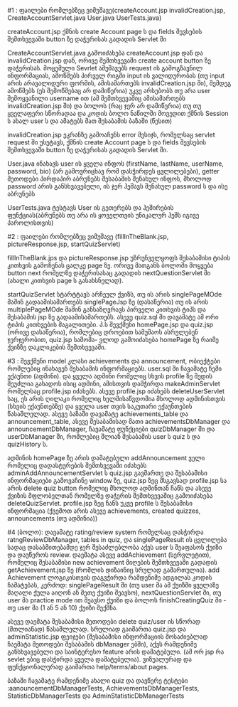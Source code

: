#1 : ფაილები რომლებზეც ვიმუშავე(createAccount.jsp invalidCreation.jsp, CreateAccountServlet.java User.java UserTests.java)

createAccount.jsp ქმნის create Account page ს და fields შევსების შემთხვევაში button ზე დაჭერისას გადადის Servlet ში

CreateAccountServlet.java გამოიძახება createAccount.jsp დან და invalidCreation.jsp დან, ორივე შემთხვევაში create account
button ზე დაჭერისას. მოცემული Sevrlet ამუშავებს request ის გამოგზავნილ ინფორმაციას, ამოწმებს პირველ რიგში input ის 
ვალიდურობას (თუ input არის არავალიდური ფორმის, ამისამართებს invalidCreation.jsp ში), შემდეგ ამოწმებს (ეს შემოწმებაც არ 
დამიწერია) უკვე არსებობს თუ არა user შემოყვანილი username ით (ამ შემთხვევაშიც ამისამართებს invalidCreation.jsp ში) და 
ბოლოს (რაც ჯერ არ დამიწერია) თუ თუ ყველაფერი სწორადაა და კოდის ბოლო ნაწილში მოვედით ქმნის Session ს ახალ user ს და ამატებს 
მათ შესაბამის ბაზაში (წესით)

invalidCreation.jsp ეკრანზე გამოაჩენს error მესიჯს, რომელსაც servlet request ში უსეტავს, ქმნის create Account page ს და 
fields შევსების შემთხვევაში button ზე დაჭერისას გადადის Servlet ში.

User.java ინახავს user ის ყველა ინფოს (firstName, lastName, userName, password, bio) (არ გამოვრიცხავ რომ დასჭირდეს 
ცვლილებები), getter მეთოდები პირდაპირ აბრუნებს შესაბამის შენახულ ინფოს, მხოლოდ password არის განსხვავებული, ის ჯერ ჰეშავს
შენახულ password ს და ისე აბრუნებს

UserTests.java ტესტავს User ის გეთერებს და ჰეშირების ფუნქციას(აბრუნებს თუ არა ის ყოველთვის უნიკალურ ჰეშს იგივე პაროლისთვის)

#2 : ფაილები რომლებზეც ვიმუშავე (fillInTheBlank.jsp, pictureResponse.jsp, startQuizServlet)

fillInTheBlank.jps და pictureResponse.jsp უზრუნველყოფს შესაბამისი ტიპის კითხვის გამოჩენას ცალკე page ზე. ორივე მათგანს 
ბოლოში მოყვება button next რომელზე დაჭერისასაც გადადის nextQuestionServlet ში (ახალი კითხვის page ს გასახსნელად).

startQuizServlet სტარტტავს არჩეულ ქვიზს, თუ ის არის singlePageMOde მაშინ გადაამისამართებს singlePageJsp ზე (დასაწერია) 
თუ ის არის multiplePageMOde მაშინ განსაზღვრავს პირველი კითხვის ტიპს და შესაბამის jsp ზე გადაამისამართებს.
ასევე quiz.sql ში დავამატე ამ ორი ტიპის კითხვების მაგალითები.
პ.ს შევქმენი homePage.jsp და quiz.jsp (ორივე დასაწერია), რომლებიც დროებით სამუშაოს ასრულებენ ჯერჯერობით, quiz.jsp სამომა-
ვლოდ გამოიძახება homePage ზე რაიმე ქვიზზე დაკლიკების შემთხვევაში. 

#3 :
შევქმენი model კლასი achievements და announcement, ობიექტები რომლებიც ინახავენ შესაბამის ინფორმაციებს.
user.sql ში ჩავამატე ჩემი ექაუნთი (ადმინი). და ყველა ადმინი რომელიც სხვის profile ზე შედის შეუძლია გახადოს ისიც ადმინი,
ამისთვის დამჭირდა makeAdminServlet რომელსაც profile.jsp იძახებს. ასევე profile.jsp იძახებს deleteUserServlet საც, ეს არის
ღილაკი რომელიც ხელმისაწვდომია მხოლოდ ადმინისთვის (სხვის ექაუნთებზე) და ყველა user თვის საკუთარი ექაუნთების წასაშლელად.
ასევე ბაზაში დავამატე achievements_table და announcement_table, ასევე შესაბამისად მათი achievementsDbManager და announcementDbManager, 
ჩავამატე ფუნქციები quizDbManager ში და userDbManager ში, რომლებიც შლიან შესაბამის user ს quiz ს და quizHistory ს.

ადმინის homePage ზე არის დამატებული addAnnouncement ველი რომელიც დადასტურების შემთხვევაში იძახებს adminAddAnnouncementServlet ს
quiz.jsp გავმართე და შესაბამისი ინფორმაციები გამოვაჩინე window ზე, quiz.jsp ზეც მსგავსად profile.jsp სა არის delete quiz button 
რომელიც მხოლოდ ადმინთან ჩანს და ასევე ქვიზის მფლობელთან რომელზე დაჭერის შემთხვევაშიც გამოიძახება deleteQuizServlet. profile.jsp 
ზეც ჩანს უკვე profile ს შესაბამისი ინფორმაცია (ქვემოთ არის ასევე achievements, created quizzes, announcements (თუ ადმინია))

#4 (ბოლო):
დავამატე rating/review system რომელსაც დასჭირდა ratngReviewDbManager, tables in quiz, და singlePageResult ის ცვლილება 
სადაც დასაბმითებამდე ჯერ შესაძლებლობა აქვს user ს შეაფასოს ქუიზი და დაუწეროს review.
დაემატა ასევე addAchievement (სერვლეტით), რომელიც შესაბამისი new achievement მიღების შემთხვევაში გადადის getAchievement.jsp ზე
(რომლის დიზაინიც სრულად გამართულია). add Achievement ლოგიკისთვის დაგვჭირდა რამდენიმე ადგილას კოდის ჩამატებას, კერძოდ:
singlePageResult ში (თუ user მა ამ ქუიზში ყველაზე მაღალი ქულა აიღონ ან მეთე ქუიზი შეავსო), nextQuestionServlet ში, თუ user მა
practice mode ით შეავსო ქუიზი და ბოლოს finishCreatingQuiz ში - თუ user მა (1 ან 5 ან 10) ქუიზი შექმნა.

ასევე დაემატა შესაბამისი მეთოდები delete quiz/user ის სწორად (მთლიანად) წასაშლელად. სრულიად გაიმართა quiz.jsp და adminStatistic.jsp
ფეიჯები (შესაბამისი ინფორმაციის მოსაძიებლად ჩაემატა მეთოდები შესაბამის dbManager ებში), აქვს რამდენიმე განსხვავებული და 
საინტერესო feature არის დამატებული. (ამ ორ jsp რა sevlet ებიც დასჭირდა ყველა დამატებულია). ვიზუალურად და ფუნქციონალურად 
გაიმართა help/terms/about pages.

ბაზაში ჩავამატე რამდენიმე ახალი quiz და დავწერე ტესტები :aanouncementDbManagerTests, AchievementsDbManagerTests, 
StatisticDbManagerTests და AdminStatisticDbManagerTests















